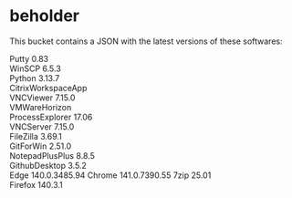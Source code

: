# beholder
This bucket contains a JSON with the latest versions of these softwares:

Putty              0.83         
WinSCP             6.5.3        
Python             3.13.7       
CitrixWorkspaceApp              
VNCViewer          7.15.0       
VMWareHorizon                   
ProcessExplorer    17.06        
VNCServer          7.15.0       
FileZilla          3.69.1       
GitForWin          2.51.0       
NotepadPlusPlus    8.8.5        
GithubDesktop      3.5.2        
Edge               140.0.3485.94
Chrome             141.0.7390.55
7zip               25.01        
Firefox            140.3.1        



